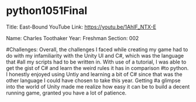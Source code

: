 # python1051Final

Title: East-Bound
YouTube Link: https://youtu.be/1AhIF_NTX-E

Name: Charles Toothaker
Year: Freshman
Section: 002

#Challenges: Overall, the challenges I faced while creating my game had to do with my infamiliarity with the Unity UI and C#, which was the language that 
#all my scripts had to be written in. With use of a tutorial, I was able to get the gist of C# and learn the weird rules it has in comparison
#to python. I honestly enjoyed using Untiy and learning a bit of C# since that was the other language I could have chosen to take this year. Getting
#a glimpse into the world of Unity made me realize how easy it can be to build a decent running game, granted you have a lot of patience. 
